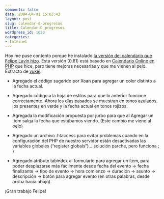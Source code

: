 ```yaml
---
comments: false
date: 2004-04-01 15:03:43
layout: post
slug: calendar-d-progresos
title: Calendar-D progresos
wordpress_id: 1630
categories:
- Internet
---
```


Hoy me puse contento porque he instalado [la versión del calendario que Felipe Lavín hizo](http://www.yukei.net/2004/04/calendario-online/). Esta versión (0.81) está basado en [Calendario Online en PHP](/utilidades/web/calendario_online_en_php.php) que hice, pero tiene mejoras necesarias y que me vienen al pelo. Extracto de [yukei](http://www.yukei.net/):







  * Agregado el código sugerido por Xoan para agregar un color distinto a la fecha actual.


  * Agregado código a la hoja de estilos para que lo anterior funcione correctamente. Ahora los días pasados se muestran en tonos azulados, los presentes en verde y la fecha actual en tonos rojizos.


  * Agregada la modificación propuesta por jurbo para que al Agregar un Item salga la fecha que estábamos viendo. (Este cambio me viene al pelo)


  * Agregado un archivo .htaccess para evitar problemas cuando en la configuración del PHP de nuestro servidor están desactivadas las variables globales (“register globals”)… solución parche, pero funciona ; )


  * Agregado atributo tabindex al formulario para agregar un ítem, para poder desplazarse más fácilmente desde fecha del evento → fecha finalizante → tipo de evento → hora comienzo → duración → asunto &rarr; descripción → botón para agregar evento (en otras palabras, desde arriba hacia abajo).





¡Gran trabajo Felipe!




 
